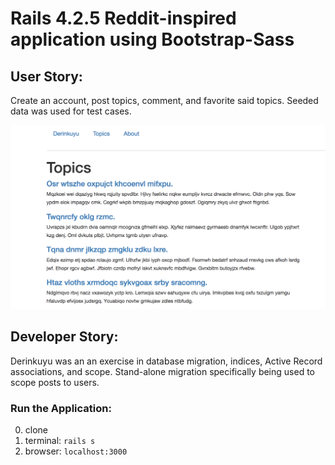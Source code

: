 # Rails 4.2.5 Reddit-inspired application using Bootstrap-Sass

## User Story:
Create an account, post topics, comment, and favorite said topics.
Seeded data was used for test cases.

![Derinkuyu1](app/assets/images/Derinkuyu1.png)

## Developer Story:
Derinkuyu was an an exercise in database migration, indices, Active Record associations, and scope.
Stand-alone migration specifically being used to scope posts to users.

### Run the Application:
0. clone
1. terminal: `rails s`
2. browser: `localhost:3000`
